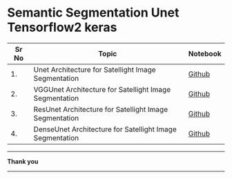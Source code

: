 # Semantic Segmentation Unet Tensorflow2 keras

| Sr No | Topic                                                    | Notebook                                                     |
| ----- | -------------------------------------------------------- | ------------------------------------------------------------ |
| 1.    | Unet Architecture for Satellight Image Segmentation      | [Github](https://nbviewer.jupyter.org/github/ashishpatel26/Semantic-Segmentation-Unet-Tensorflow-keras/blob/main/Notebooks/Unet.ipynb) |
| 2.    | VGGUnet Architecture for Satellight Image Segmentation   | [Github](https://nbviewer.jupyter.org/github/ashishpatel26/Semantic-Segmentation-Unet-Tensorflow-keras/blob/main/Notebooks/VggUnet.ipynb) |
| 3.    | ResUnet Architecture for Satellight Image Segmentation   | [Github](https://nbviewer.jupyter.org/github/ashishpatel26/Semantic-Segmentation-Unet-Tensorflow-keras/blob/main/Notebooks/Resunet.ipynb) |
| 4.    | DenseUnet Architecture for Satellight Image Segmentation | [Github](https://nbviewer.jupyter.org/github/ashishpatel26/Semantic-Segmentation-Unet-Tensorflow-keras/blob/main/Notebooks/DenseUnet.ipynb) |

---

**Thank you**

---

